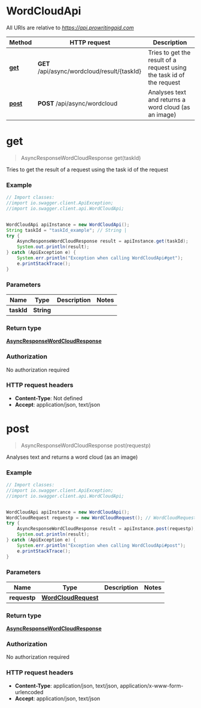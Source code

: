 # WordCloudApi

All URIs are relative to *https://api.prowritingaid.com*

Method | HTTP request | Description
------------- | ------------- | -------------
[**get**](WordCloudApi.md#get) | **GET** /api/async/wordcloud/result/{taskId} | Tries to get the result of a request using the task id of the request
[**post**](WordCloudApi.md#post) | **POST** /api/async/wordcloud | Analyses text and returns a word cloud (as an image)


<a name="get"></a>
# **get**
> AsyncResponseWordCloudResponse get(taskId)


Tries to get the result of a request using the task id of the request

### Example
```java
// Import classes:
//import io.swagger.client.ApiException;
//import io.swagger.client.api.WordCloudApi;


WordCloudApi apiInstance = new WordCloudApi();
String taskId = "taskId_example"; // String | 
try {
    AsyncResponseWordCloudResponse result = apiInstance.get(taskId);
    System.out.println(result);
} catch (ApiException e) {
    System.err.println("Exception when calling WordCloudApi#get");
    e.printStackTrace();
}
```

### Parameters

Name | Type | Description  | Notes
------------- | ------------- | ------------- | -------------
 **taskId** | **String**|  |

### Return type

[**AsyncResponseWordCloudResponse**](AsyncResponseWordCloudResponse.md)

### Authorization

No authorization required

### HTTP request headers

 - **Content-Type**: Not defined
 - **Accept**: application/json, text/json

<a name="post"></a>
# **post**
> AsyncResponseWordCloudResponse post(requestp)


Analyses text and returns a word cloud (as an image)

### Example
```java
// Import classes:
//import io.swagger.client.ApiException;
//import io.swagger.client.api.WordCloudApi;


WordCloudApi apiInstance = new WordCloudApi();
WordCloudRequest requestp = new WordCloudRequest(); // WordCloudRequest | 
try {
    AsyncResponseWordCloudResponse result = apiInstance.post(requestp);
    System.out.println(result);
} catch (ApiException e) {
    System.err.println("Exception when calling WordCloudApi#post");
    e.printStackTrace();
}
```

### Parameters

Name | Type | Description  | Notes
------------- | ------------- | ------------- | -------------
 **requestp** | [**WordCloudRequest**](WordCloudRequest.md)|  |

### Return type

[**AsyncResponseWordCloudResponse**](AsyncResponseWordCloudResponse.md)

### Authorization

No authorization required

### HTTP request headers

 - **Content-Type**: application/json, text/json, application/x-www-form-urlencoded
 - **Accept**: application/json, text/json

